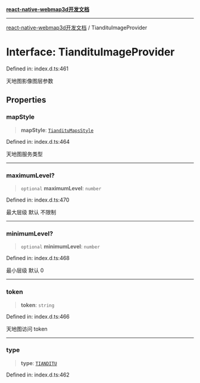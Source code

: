 [**react-native-webmap3d开发文档**](../README.md)

***

[react-native-webmap3d开发文档](../globals.md) / TiandituImageProvider

# Interface: TiandituImageProvider

Defined in: index.d.ts:461

天地图影像图层参数

## Properties

### mapStyle

> **mapStyle**: [`TiandituMapsStyle`](../enumerations/TiandituMapsStyle.md)

Defined in: index.d.ts:464

天地图服务类型

***

### maximumLevel?

> `optional` **maximumLevel**: `number`

Defined in: index.d.ts:470

最大层级 默认 不限制

***

### minimumLevel?

> `optional` **minimumLevel**: `number`

Defined in: index.d.ts:468

最小层级 默认 0

***

### token

> **token**: `string`

Defined in: index.d.ts:466

天地图访问 token

***

### type

> **type**: [`TIANDITU`](../enumerations/ProviderType.md#tianditu)

Defined in: index.d.ts:462
